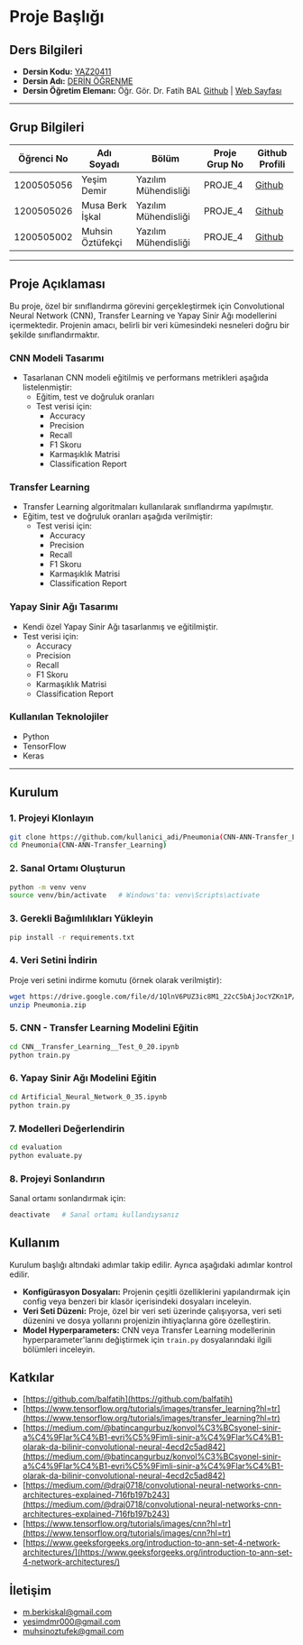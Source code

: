# Proje Başlığı

## Ders Bilgileri

- **Dersin Kodu:** [YAZ20411](https://ebp.klu.edu.tr/Ders/dersDetay/YAZ20411/716026/tr)
- **Dersin Adı:** [DERİN ÖĞRENME](https://ebp.klu.edu.tr/Ders/dersDetay/YAZ20411/716026/tr)
- **Dersin Öğretim Elemanı:** Öğr. Gör. Dr. Fatih BAL [Github](https://github.com/balfatih) | [Web Sayfası](https://balfatih.github.io/)

---

## Grup Bilgileri

| Öğrenci No | Adı Soyadı       | Bölüm                | Proje Grup No | Github Profili                             |
|------------|------------------|----------------------|---------------|--------------------------------------------|
| 1200505056 | Yeşim Demir      | Yazılım Mühendisliği | PROJE_4       | [Github](https://github.com/yesimdemir)    |
| 1200505026 | Musa Berk İşkal  | Yazılım Mühendisliği | PROJE_4       | [Github](https://github.com/mberkiskal)   |
| 1200505002 | Muhsin Öztüfekçi | Yazılım Mühendisliği | PROJE_4       | [Github](https://github.com/MuhsinOztufekci)|

---

## Proje Açıklaması

Bu proje, özel bir sınıflandırma görevini gerçekleştirmek için Convolutional Neural Network (CNN), Transfer Learning ve Yapay Sinir Ağı modellerini içermektedir. Projenin amacı, belirli bir veri kümesindeki nesneleri doğru bir şekilde sınıflandırmaktır.

### CNN Modeli Tasarımı

- Tasarlanan CNN modeli eğitilmiş ve performans metrikleri aşağıda listelenmiştir:
  - Eğitim, test ve doğruluk oranları
  - Test verisi için:
    - Accuracy
    - Precision
    - Recall
    - F1 Skoru
    - Karmaşıklık Matrisi
    - Classification Report

### Transfer Learning

- Transfer Learning algoritmaları kullanılarak sınıflandırma yapılmıştır.
- Eğitim, test ve doğruluk oranları aşağıda verilmiştir:
  - Test verisi için:
    - Accuracy
    - Precision
    - Recall
    - F1 Skoru
    - Karmaşıklık Matrisi
    - Classification Report

### Yapay Sinir Ağı Tasarımı

- Kendi özel Yapay Sinir Ağı tasarlanmış ve eğitilmiştir.
- Test verisi için:
  - Accuracy
  - Precision
  - Recall
  - F1 Skoru
  - Karmaşıklık Matrisi
  - Classification Report

### Kullanılan Teknolojiler

- Python
- TensorFlow
- Keras

---

## Kurulum

### 1. Projeyi Klonlayın

```bash
git clone https://github.com/kullanici_adi/Pneumonia(CNN-ANN-Transfer_Learning).git
cd Pneumonia(CNN-ANN-Transfer_Learning)
```


### 2. Sanal Ortamı Oluşturun

```bash
python -m venv venv
source venv/bin/activate   # Windows'ta: venv\Scripts\activate
```

### 3. Gerekli Bağımlılıkları Yükleyin

```bash
pip install -r requirements.txt
```

### 4. Veri Setini İndirin

Proje veri setini indirme komutu (örnek olarak verilmiştir):

```bash
wget https://drive.google.com/file/d/1QlnV6PUZ3ic8M1_22cC5bAjJocYZKn1P/view
unzip Pneumonia.zip
```

### 5. CNN - Transfer Learning Modelini Eğitin

```bash
cd CNN__Transfer_Learning__Test_0_20.ipynb
python train.py
```

### 6. Yapay Sinir Ağı Modelini Eğitin

```bash
cd Artificial_Neural_Network_0_35.ipynb
python train.py
```

### 7. Modelleri Değerlendirin

```bash
cd evaluation
python evaluate.py
```

### 8. Projeyi Sonlandırın

Sanal ortamı sonlandırmak için:

```bash
deactivate   # Sanal ortamı kullandıysanız
```

## Kullanım

Kurulum başlığı altındaki adımlar takip edilir. Ayrıca aşağıdaki adımlar kontrol edilir.

- **Konfigürasyon Dosyaları:** Projenin çeşitli özelliklerini yapılandırmak için config veya benzeri bir klasör içerisindeki dosyaları inceleyin.
- **Veri Seti Düzeni:** Proje, özel bir veri seti üzerinde çalışıyorsa, veri seti düzenini ve dosya yollarını projenizin ihtiyaçlarına göre özelleştirin.
- **Model Hyperparameters:** CNN veya Transfer Learning modellerinin hyperparameter'larını değiştirmek için `train.py` dosyalarındaki ilgili bölümleri inceleyin.

## Katkılar

- [https://github.com/balfatih](https://github.com/balfatih)
- [https://www.tensorflow.org/tutorials/images/transfer_learning?hl=tr](https://www.tensorflow.org/tutorials/images/transfer_learning?hl=tr)
- [https://medium.com/@batincangurbuz/konvol%C3%BCsyonel-sinir-a%C4%9Flar%C4%B1-evri%C5%9Fimli-sinir-a%C4%9Flar%C4%B1-olarak-da-bilinir-convolutional-neural-4ecd2c5ad842](https://medium.com/@batincangurbuz/konvol%C3%BCsyonel-sinir-a%C4%9Flar%C4%B1-evri%C5%9Fimli-sinir-a%C4%9Flar%C4%B1-olarak-da-bilinir-convolutional-neural-4ecd2c5ad842)
- [https://medium.com/@draj0718/convolutional-neural-networks-cnn-architectures-explained-716fb197b243](https://medium.com/@draj0718/convolutional-neural-networks-cnn-architectures-explained-716fb197b243)
- [https://www.tensorflow.org/tutorials/images/cnn?hl=tr](https://www.tensorflow.org/tutorials/images/cnn?hl=tr)
- [https://www.geeksforgeeks.org/introduction-to-ann-set-4-network-architectures/](https://www.geeksforgeeks.org/introduction-to-ann-set-4-network-architectures/)

## İletişim

- m.berkiskal@gmail.com
- yesimdmr000@gmail.com 
- muhsinoztufek@gmail.com 
```

